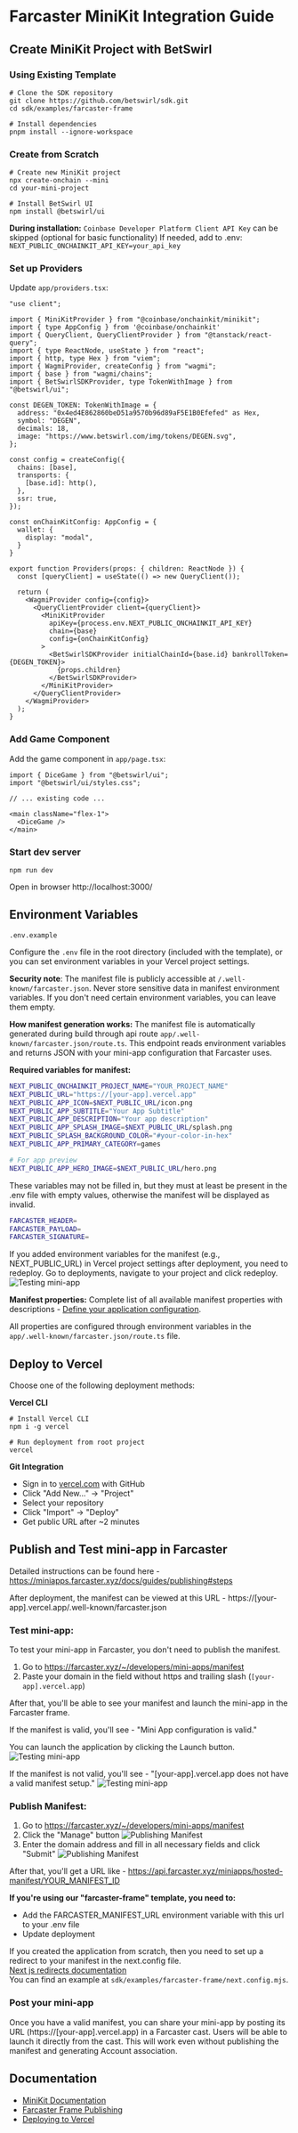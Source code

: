 # Farcaster MiniKit Integration Guide

## Create MiniKit Project with BetSwirl

### Using Existing Template

```shell
# Clone the SDK repository
git clone https://github.com/betswirl/sdk.git
cd sdk/examples/farcaster-frame

# Install dependencies
pnpm install --ignore-workspace
```

### Create from Scratch

```shell
# Create new MiniKit project
npx create-onchain --mini
cd your-mini-project

# Install BetSwirl UI
npm install @betswirl/ui
```

**During installation:**
`Coinbase Developer Platform Client API Key` can be skipped (optional for basic functionality)
If needed, add to .env: `NEXT_PUBLIC_ONCHAINKIT_API_KEY=your_api_key`

### Set up Providers

Update `app/providers.tsx`:

```tsx
"use client";

import { MiniKitProvider } from "@coinbase/onchainkit/minikit";
import { type AppConfig } from '@coinbase/onchainkit'
import { QueryClient, QueryClientProvider } from "@tanstack/react-query";
import { type ReactNode, useState } from "react";
import { http, type Hex } from "viem";
import { WagmiProvider, createConfig } from "wagmi";
import { base } from "wagmi/chains";
import { BetSwirlSDKProvider, type TokenWithImage } from "@betswirl/ui";

const DEGEN_TOKEN: TokenWithImage = {
  address: "0x4ed4E862860beD51a9570b96d89aF5E1B0Efefed" as Hex,
  symbol: "DEGEN",
  decimals: 18,
  image: "https://www.betswirl.com/img/tokens/DEGEN.svg",
};

const config = createConfig({
  chains: [base],
  transports: {
    [base.id]: http(),
  },
  ssr: true,
});

const onChainKitConfig: AppConfig = {
  wallet: {
    display: "modal",
  }
}

export function Providers(props: { children: ReactNode }) {
  const [queryClient] = useState(() => new QueryClient());

  return (
    <WagmiProvider config={config}>
      <QueryClientProvider client={queryClient}>
        <MiniKitProvider
          apiKey={process.env.NEXT_PUBLIC_ONCHAINKIT_API_KEY}
          chain={base}
          config={onChainKitConfig}
        >
          <BetSwirlSDKProvider initialChainId={base.id} bankrollToken={DEGEN_TOKEN}>
            {props.children}
          </BetSwirlSDKProvider>
        </MiniKitProvider>
      </QueryClientProvider>
    </WagmiProvider>
  );
}
```

### Add Game Component

Add the game component in `app/page.tsx`:

```tsx
import { DiceGame } from "@betswirl/ui";
import "@betswirl/ui/styles.css";

// ... existing code ...

<main className="flex-1">
  <DiceGame />
</main>
```

### Start dev server

```shell
npm run dev
```

Open in browser http://localhost:3000/

## Environment Variables

`.env.example` 

Configure the `.env` file in the root directory (included with the template), or you can set environment variables in your Vercel project settings.

**Security note**: The manifest file is publicly accessible at `/.well-known/farcaster.json`. Never store sensitive data in manifest environment variables. If you don't need certain environment variables, you can leave them empty.

**How manifest generation works:**
The manifest file is automatically generated during build through api route `app/.well-known/farcaster.json/route.ts`. This endpoint reads environment variables and returns JSON with your mini-app configuration that Farcaster uses.

**Required variables for manifest:**
```bash
NEXT_PUBLIC_ONCHAINKIT_PROJECT_NAME="YOUR_PROJECT_NAME"
NEXT_PUBLIC_URL="https://[your-app].vercel.app"
NEXT_PUBLIC_APP_ICON=$NEXT_PUBLIC_URL/icon.png
NEXT_PUBLIC_APP_SUBTITLE="Your App Subtitle"
NEXT_PUBLIC_APP_DESCRIPTION="Your app description"
NEXT_PUBLIC_APP_SPLASH_IMAGE=$NEXT_PUBLIC_URL/splash.png
NEXT_PUBLIC_SPLASH_BACKGROUND_COLOR="#your-color-in-hex"
NEXT_PUBLIC_APP_PRIMARY_CATEGORY=games
```

```bash
# For app preview
NEXT_PUBLIC_APP_HERO_IMAGE=$NEXT_PUBLIC_URL/hero.png
```

These variables may not be filled in, but they must at least be present in the .env file with empty values, otherwise the manifest will be displayed as invalid.
```bash
FARCASTER_HEADER=
FARCASTER_PAYLOAD=
FARCASTER_SIGNATURE=
```

If you added environment variables for the manifest (e.g., NEXT_PUBLIC_URL) in Vercel project settings after deployment, you need to redeploy. Go to deployments, navigate to your project and click redeploy.   
![Testing mini-app](screenshots/redeploy.png)

**Manifest properties:**
Complete list of all available manifest properties with descriptions - [Define your application configuration](https://miniapps.farcaster.xyz/docs/guides/publishing#define-your-application-configuration). 

All properties are configured through environment variables in the `app/.well-known/farcaster.json/route.ts` file.

## Deploy to Vercel

Choose one of the following deployment methods:

**Vercel CLI**
```shell
# Install Vercel CLI
npm i -g vercel

# Run deployment from root project
vercel
```

**Git Integration**
* Sign in to [vercel.com](https://vercel.com) with GitHub
* Click "Add New..." → "Project"
* Select your repository
* Click "Import" → "Deploy"
* Get public URL after ~2 minutes

## Publish and Test mini-app in Farcaster
Detailed instructions can be found here - https://miniapps.farcaster.xyz/docs/guides/publishing#steps

After deployment, the manifest can be viewed at this URL - https://[your-app].vercel.app/.well-known/farcaster.json

### Test mini-app:
To test your mini-app in Farcaster, you don't need to publish the manifest.

1. Go to https://farcaster.xyz/~/developers/mini-apps/manifest
2. Paste your domain in the field without https and trailing slash (`[your-app].vercel.app`)

After that, you'll be able to see your manifest and launch the mini-app in the Farcaster frame. 

If the manifest is valid, you'll see - "Mini App configuration is valid."

You can launch the application by clicking the Launch button.
![Testing mini-app](screenshots/launchMiniApp.png)

If the manifest is not valid, you'll see - "[your-app].vercel.app does not have a valid manifest setup."
![Testing mini-app](screenshots/notValidManifest.png)

### Publish Manifest:

1. Go to https://farcaster.xyz/~/developers/mini-apps/manifest
2. Click the "Manage" button
![Publishing Manifest](screenshots/manifestManage.png)
3. Enter the domain address and fill in all necessary fields and click "Submit"
![Publishing Manifest](screenshots/createManifest.png)

After that, you'll get a URL like - https://api.farcaster.xyz/miniapps/hosted-manifest/YOUR_MANIFEST_ID

**If you're using our "farcaster-frame" template, you need to:**
* Add the FARCASTER_MANIFEST_URL environment variable with this url to your .env file
* Update deployment

If you created the application from scratch, then you need to set up a redirect to your manifest in the next.config file.   
[Next js redirects documentation](https://nextjs.org/docs/app/api-reference/config/next-config-js/redirects)   
You can find an example at `sdk/examples/farcaster-frame/next.config.mjs`. 

### Post your mini-app

Once you have a valid manifest, you can share your mini-app by posting its URL (https://[your-app].vercel.app) in a Farcaster cast. Users will be able to launch it directly from the cast. This will work even without publishing the manifest and generating Account association.

## Documentation

- [MiniKit Documentation](https://docs.base.org/wallet-app/build-with-minikit/quickstart)
- [Farcaster Frame Publishing](https://miniapps.farcaster.xyz/docs/guides/publishing)
- [Deploying to Vercel](https://vercel.com/docs/deployments)
